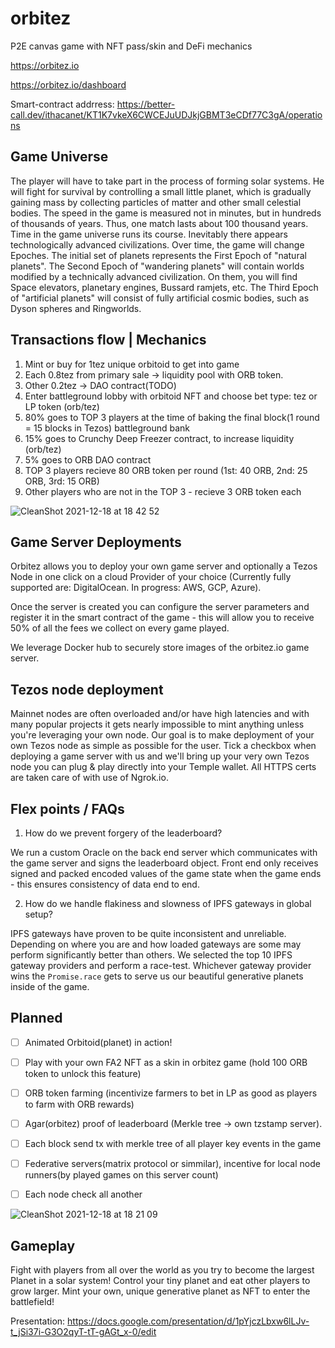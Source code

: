 # orbitez

P2E canvas game with NFT pass/skin and DeFi mechanics 

https://orbitez.io

https://orbitez.io/dashboard

Smart-contract addrress: https://better-call.dev/ithacanet/KT1K7vkeX6CWCEJuUDJkjGBMT3eCDf77C3gA/operations

## Game Universe

The player will have to take part in the process of forming solar systems. He will fight for survival by controlling a small little planet, which is gradually gaining mass by collecting particles of matter and other small celestial bodies.
The speed in the game is measured not in minutes, but in hundreds of thousands of years. Thus, one match lasts about 100 thousand years.
Time in the game universe runs its course. Inevitably there appears technologically advanced civilizations. Over time, the game will change Epoches. The initial set of planets represents the First Epoch of "natural planets". The Second Epoch of "wandering planets" will contain worlds modified by a technically advanced civilization. On them, you will find Space elevators, planetary engines, Bussard ramjets, etc. The Third Epoch of "artificial planets" will consist of fully artificial cosmic bodies, such as Dyson spheres and Ringworlds. 
## Transactions flow | Mechanics

1) Mint or buy for 1tez unique orbitoid to get into game
2) Each 0.8tez from primary sale -> liquidity pool with ORB token.
3) Other 0.2tez -> DAO contract(TODO)
4) Enter battleground lobby with orbitoid NFT and choose bet type: tez or LP token (orb/tez)
5) 80% goes to TOP 3 players at the time of baking the final block(1 round = 15 blocks in Tezos) battleground bank
6) 15% goes to Crunchy Deep Freezer contract, to increase liquidity (orb/tez)
7) 5% goes to ORB DAO contract
8) TOP 3 players recieve 80 ORB token per round (1st: 40 ORB, 2nd: 25 ORB, 3rd: 15 ORB)
9) Other players who are not in the TOP 3 - recieve 3 ORB token each


![CleanShot 2021-12-18 at 18 42 52](https://user-images.githubusercontent.com/4786779/146650715-1f62c00e-1ae4-489d-86ef-a25f7b6be4bd.png)

## Game Server Deployments
Orbitez allows you to deploy your own game server and optionally a Tezos Node in one click on a cloud Provider of your choice (Currently fully supported are: DigitalOcean. In progress: AWS, GCP, Azure).

Once the server is created you can configure the server parameters and register it in the smart contract of the game - this will allow you to receive 50% of all the fees we collect on every game played.

We leverage Docker hub to securely store images of the orbitez.io game server. 

## Tezos node deployment
Mainnet nodes are often overloaded and/or have high latencies and with many popular projects it gets nearly impossible to mint anything unless you're leveraging your own node.
Our goal is to make deployment of your own Tezos node as simple as possible for the user. Tick a checkbox when deploying a game server with us and we'll bring up your very own Tezos node you can plug & play directly into your Temple wallet. All HTTPS certs are taken care of with use of Ngrok.io.

## Flex points / FAQs
1. How do we prevent forgery of the leaderboard?

We run a custom Oracle on the back end server which communicates with the game server and signs the leaderboard object. Front end only receives signed and packed encoded values of the game state when the game ends - this ensures consistency of data end to end.

2. How do we handle flakiness and slowness of IPFS gateways in global setup?

IPFS gateways have proven to be quite inconsistent and unreliable. Depending on where you are and how loaded gateways are some may perform significantly better than others.
We selected the top 10 IPFS gateway providers and perform a race-test. Whichever gateway provider wins the `Promise.race` gets to serve us our beautiful generative planets inside of the game.


## Planned

- [ ] Animated Orbitoid(planet) in action!
- [ ] Play with your own FA2 NFT as a skin in orbitez game (hold 100 ORB token to unlock this feature)
- [ ] ORB token farming (incentivize farmers to bet in LP as good as players to farm with ORB rewards)
- [ ] Agar(orbitez) proof of leaderboard (Merkle tree -> own tzstamp server). 
- [ ] Each block send tx with merkle tree of all player key events in the game
- [ ] Federative servers(matrix protocol or simmilar), incentive for local node runners(by played games on this server count)
- [ ] Each node check all another 


![CleanShot 2021-12-18 at 18 21 09](https://user-images.githubusercontent.com/4786779/146650093-aa8692e7-b332-4689-ad58-7b9d8e788214.png)

## Gameplay

Fight with players from all over the world as you try to become the largest Planet in a solar system! Control your tiny planet and eat other players to grow larger. Mint your own, unique generative planet as NFT to enter the battlefield!


Presentation: https://docs.google.com/presentation/d/1pYjczLbxw6lLJv-t_jSi37i-G3O2qyT-tT-gAGt_x-0/edit

